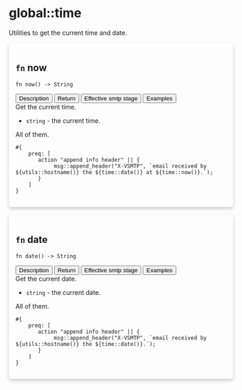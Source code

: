 # global::time

Utilities to get the current time and date.


<div markdown="span" style='box-shadow: 0 4px 8px 0 rgba(0,0,0,0.2); padding: 15px; border-radius: 5px;'>

<h2 class="func-name"> <code>fn</code> now </h2>

```rust,ignore
fn now() -> String
```

<div class="tab">
    <button
    group="now"
    id="link-now-description"
    class="tablinks active"
    onclick="openTab(event, 'now', 'description')">
        Description
    </button>
    <button
    group="now"
    id="link-now-Return"
    class="tablinks"
    onclick="openTab(event, 'now', 'Return')">
        Return
    </button>
    <button
    group="now"
    id="link-now-Effective smtp stage"
    class="tablinks"
    onclick="openTab(event, 'now', 'Effective smtp stage')">
        Effective smtp stage
    </button>
    <button
    group="now"
    id="link-now-Examples"
    class="tablinks"
    onclick="openTab(event, 'now', 'Examples')">
        Examples
    </button></div>

<div group="now" id="now-description" style="display: block;" markdown="span" class="tabcontent">
Get the current time.


</div>

<div group="now" id="now-Return" class="tabcontent">

* `string` - the current time.


</div>

<div group="now" id="now-Effective smtp stage" class="tabcontent">

All of them.


</div>

<div group="now" id="now-Examples" class="tabcontent">

```text
#{
    preq: [
       action "append info header" || {
            msg::append_header("X-VSMTP", `email received by ${utils::hostname()} the ${time::date()} at ${time::now()}.`);
       }
    ]
}
```
</div>

</div>
</br>

<div markdown="span" style='box-shadow: 0 4px 8px 0 rgba(0,0,0,0.2); padding: 15px; border-radius: 5px;'>

<h2 class="func-name"> <code>fn</code> date </h2>

```rust,ignore
fn date() -> String
```

<div class="tab">
    <button
    group="date"
    id="link-date-description"
    class="tablinks active"
    onclick="openTab(event, 'date', 'description')">
        Description
    </button>
    <button
    group="date"
    id="link-date-Return"
    class="tablinks"
    onclick="openTab(event, 'date', 'Return')">
        Return
    </button>
    <button
    group="date"
    id="link-date-Effective smtp stage"
    class="tablinks"
    onclick="openTab(event, 'date', 'Effective smtp stage')">
        Effective smtp stage
    </button>
    <button
    group="date"
    id="link-date-Examples"
    class="tablinks"
    onclick="openTab(event, 'date', 'Examples')">
        Examples
    </button></div>

<div group="date" id="date-description" style="display: block;" markdown="span" class="tabcontent">
Get the current date.


</div>

<div group="date" id="date-Return" class="tabcontent">

* `string` - the current date.


</div>

<div group="date" id="date-Effective smtp stage" class="tabcontent">

All of them.


</div>

<div group="date" id="date-Examples" class="tabcontent">

```text
#{
    preq: [
       action "append info header" || {
            msg::append_header("X-VSMTP", `email received by ${utils::hostname()} the ${time::date()}.`);
       }
    ]
}
```
</div>

</div>
</br>
